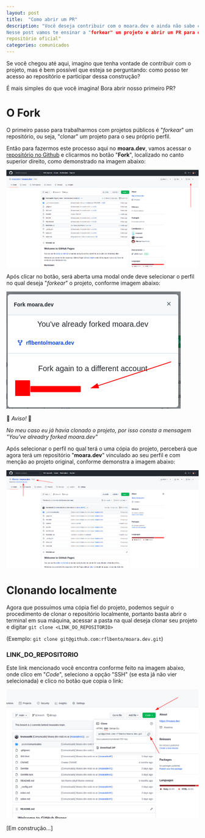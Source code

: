```yaml
---
layout: post
title:  "Como abrir um PR"
description: "Você deseja contribuir com o moara.dev e ainda não sabe como?
Nesse post vamos te ensinar a "forkear" um projeto e abrir um PR para o
repositório oficial"
categories: comunicados
---
```


Se você chegou até aqui, imagino que tenha vontade de contribuir com o
projeto, mas é bem possível que esteja se perguntando: como posso ter
acesso ao repositório e participar dessa construção?

É mais simples do que você imagina! Bora abrir nosso primeiro PR?

# O Fork

O primeiro passo para trabalharmos com projetos públicos é "*forkear*" um
repositório, ou seja, "clonar" um projeto para o seu próprio perfil.

Então para fazermos este processo aqui no **moara.dev**, vamos acessar o
[repositório no Github](https://github.com/moaradev/moara.dev) e clicarmos
no botão "**Fork**", localizado no canto superior direito, como demonstrado
na imagem abaixo:

![Localização do botão Fork](../imagens/2021-10-31-como-abrir-um-pr/1_fork.png)

Após clicar no botão, será aberta uma modal onde deve selecionar o perfil no
qual deseja "*forkear*" o projeto, conforme imagem abaixo:

![Escolher perfil vinculado](../imagens/2021-10-31-como-abrir-um-pr/2_fork.png)

:rotating_light: *Aviso!* :rotating_light:

*No meu caso eu já havia clonado o projeto, por isso consta a mensagem*
*"You've alreadry forked moara.dev"*

Após selecionar o perfil no qual terá o uma cópia do projeto, perceberá que
agora terá um repositório "**moara.dev**" vinculado ao seu perfil e com menção
ao projeto original, conforme demonstra a imagem abaixo:

![Fork completo](../imagens/2021-10-31-como-abrir-um-pr/3_fork.png)

# Clonando localmente

Agora que possuímos uma cópia fiel do projeto, podemos seguir o procedimento de
clonar o repositório localmente, portanto basta abrir o terminal em sua máquina,
acessar a pasta na qual deseja clonar seu projeto e digitar
`git clone <LINK_DO_REPOSITORIO>`

(Exemplo: `git clone git@github.com:rflbento/moara.dev.git`)

### LINK_DO_REPOSITORIO

Este link mencionado você encontra conforme feito na imagem abaixo, onde clico em
"*Code*", seleciono a opção "SSH" (se esta já não vier selecionada) e clico no botão
que copia o link:

![Link do repositório](../imagens/2021-10-31-como-abrir-um-pr/4_clone.png)

[Em construção...]
